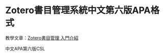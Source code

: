 # Zotero書目管理系統中文第六版APA格式

教學文章：[Zotero書目管理 入門介紹](https://medium.com/@fangyuchen/zotero%E6%9B%B8%E7%9B%AE%E7%AE%A1%E7%90%86-%E5%85%A5%E9%96%80%E4%BB%8B%E7%B4%B9-27bbd5a4c65d)

中文APA第六版CSL
